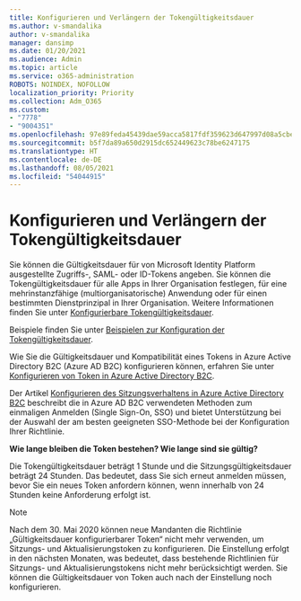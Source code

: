 ```yaml
---
title: Konfigurieren und Verlängern der Tokengültigkeitsdauer
ms.author: v-smandalika
author: v-smandalika
manager: dansimp
ms.date: 01/20/2021
ms.audience: Admin
ms.topic: article
ms.service: o365-administration
ROBOTS: NOINDEX, NOFOLLOW
localization_priority: Priority
ms.collection: Adm_O365
ms.custom:
- "7778"
- "9004351"
ms.openlocfilehash: 97e89feda45439dae59acca5817fdf359623d647997d08a5cbe4a6314fa6db3a
ms.sourcegitcommit: b5f7da89a650d2915dc652449623c78be6247175
ms.translationtype: HT
ms.contentlocale: de-DE
ms.lasthandoff: 08/05/2021
ms.locfileid: "54044915"
---
```

# <a name="configure-and-extend-token-lifetimes"></a>Konfigurieren und Verlängern der Tokengültigkeitsdauer

Sie können die Gültigkeitsdauer für von Microsoft Identity Platform ausgestellte Zugriffs-, SAML- oder ID-Tokens angeben. Sie können die Tokengültigkeitsdauer für alle Apps in Ihrer Organisation festlegen, für eine mehrinstanzfähige (multiorganisatorische) Anwendung oder für einen bestimmten Dienstprinzipal in Ihrer Organisation. Weitere Informationen finden Sie unter [Konfigurierbare Tokengültigkeitsdauer](https://docs.microsoft.com/azure/active-directory/develop/active-directory-configurable-token-lifetimes).

Beispiele finden Sie unter [Beispielen zur Konfiguration der Tokengültigkeitsdauer](https://docs.microsoft.com/azure/active-directory/develop/configure-token-lifetimes).

Wie Sie die Gültigkeitsdauer und Kompatibilität eines Tokens in Azure Active Directory B2C (Azure AD B2C) konfigurieren können, erfahren Sie unter [Konfigurieren von Token in Azure Active Directory B2C](https://docs.microsoft.com/azure/active-directory-b2c/configure-tokens?pivots=b2c-user-flow).

Der Artikel [Konfigurieren des Sitzungsverhaltens in Azure Active Directory B2C](https://docs.microsoft.com/azure/active-directory-b2c/session-behavior?pivots=b2c-user-flow) beschreibt die in Azure AD B2C verwendeten Methoden zum einmaligen Anmelden (Single Sign-On, SSO) und bietet Unterstützung bei der Auswahl der am besten geeigneten SSO-Methode bei der Konfiguration Ihrer Richtlinie.

**Wie lange bleiben die Token bestehen? Wie lange sind sie gültig?**

Die Tokengültigkeitsdauer beträgt 1 Stunde und die Sitzungsgültigkeitsdauer beträgt 24 Stunden. Das bedeutet, dass Sie sich erneut anmelden müssen, bevor Sie ein neues Token anfordern können, wenn innerhalb von 24 Stunden keine Anforderung erfolgt ist.

> [!NOTE]
> Nach dem 30. Mai 2020 können neue Mandanten die Richtlinie „Gültigkeitsdauer konfigurierbarer Token“ nicht mehr verwenden, um Sitzungs- und Aktualisierungstoken zu konfigurieren. Die Einstellung erfolgt in den nächsten Monaten, was bedeutet, dass bestehende Richtlinien für Sitzungs- und Aktualisierungstokens nicht mehr berücksichtigt werden. Sie können die Gültigkeitsdauer von Token auch nach der Einstellung noch konfigurieren.






